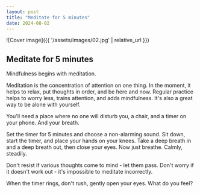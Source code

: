 ```yaml
---
layout: post
title: "Meditate for 5 minutes"
date: 2024-08-02
---
```


![Cover image]({{ '/assets/images/02.jpg' | relative_url }})

## Meditate for 5 minutes

Mindfulness begins with meditation.

Meditation is the concentration of attention on one thing. In the moment, it helps to relax, put thoughts in order, and be here and now. Regular practice helps to worry less, trains attention, and adds mindfulness. It's also a great way to be alone with yourself.

You'll need a place where no one will disturb you, a chair, and a timer on your phone. And your breath.

Set the timer for 5 minutes and choose a non-alarming sound. Sit down, start the timer, and place your hands on your knees. Take a deep breath in and a deep breath out, then close your eyes. Now just breathe. Calmly, steadily.

Don't resist if various thoughts come to mind - let them pass. Don't worry if it doesn't work out - it's impossible to meditate incorrectly.

When the timer rings, don't rush, gently open your eyes. What do you feel?